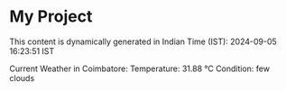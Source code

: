 # My Project

This content is dynamically generated in Indian Time (IST): 2024-09-05 16:23:51 IST


Current Weather in Coimbatore:
Temperature: 31.88 °C
Condition: few clouds
